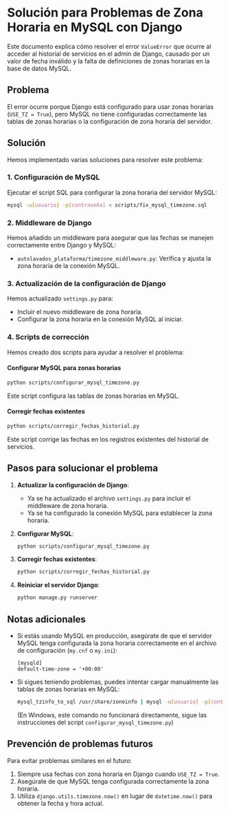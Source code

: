 # Solución para Problemas de Zona Horaria en MySQL con Django

Este documento explica cómo resolver el error `ValueError` que ocurre al acceder al historial de servicios en el admin de Django, causado por un valor de fecha inválido y la falta de definiciones de zonas horarias en la base de datos MySQL.

## Problema

El error ocurre porque Django está configurado para usar zonas horarias (`USE_TZ = True`), pero MySQL no tiene configuradas correctamente las tablas de zonas horarias o la configuración de zona horaria del servidor.

## Solución

Hemos implementado varias soluciones para resolver este problema:

### 1. Configuración de MySQL

Ejecutar el script SQL para configurar la zona horaria del servidor MySQL:

```bash
mysql -u[usuario] -p[contraseña] < scripts/fix_mysql_timezone.sql
```

### 2. Middleware de Django

Hemos añadido un middleware para asegurar que las fechas se manejen correctamente entre Django y MySQL:

- `autolavados_plataforma/timezone_middleware.py`: Verifica y ajusta la zona horaria de la conexión MySQL.

### 3. Actualización de la configuración de Django

Hemos actualizado `settings.py` para:

- Incluir el nuevo middleware de zona horaria.
- Configurar la zona horaria en la conexión MySQL al iniciar.

### 4. Scripts de corrección

Hemos creado dos scripts para ayudar a resolver el problema:

#### Configurar MySQL para zonas horarias

```bash
python scripts/configurar_mysql_timezone.py
```

Este script configura las tablas de zonas horarias en MySQL.

#### Corregir fechas existentes

```bash
python scripts/corregir_fechas_historial.py
```

Este script corrige las fechas en los registros existentes del historial de servicios.

## Pasos para solucionar el problema

1. **Actualizar la configuración de Django**:
   - Ya se ha actualizado el archivo `settings.py` para incluir el middleware de zona horaria.
   - Ya se ha configurado la conexión MySQL para establecer la zona horaria.

2. **Configurar MySQL**:
   ```bash
   python scripts/configurar_mysql_timezone.py
   ```

3. **Corregir fechas existentes**:
   ```bash
   python scripts/corregir_fechas_historial.py
   ```

4. **Reiniciar el servidor Django**:
   ```bash
   python manage.py runserver
   ```

## Notas adicionales

- Si estás usando MySQL en producción, asegúrate de que el servidor MySQL tenga configurada la zona horaria correctamente en el archivo de configuración (`my.cnf` o `my.ini`):
  ```
  [mysqld]
  default-time-zone = '+00:00'
  ```

- Si sigues teniendo problemas, puedes intentar cargar manualmente las tablas de zonas horarias en MySQL:
  ```bash
  mysql_tzinfo_to_sql /usr/share/zoneinfo | mysql -u[usuario] -p[contraseña] mysql
  ```
  (En Windows, este comando no funcionará directamente, sigue las instrucciones del script `configurar_mysql_timezone.py`)

## Prevención de problemas futuros

Para evitar problemas similares en el futuro:

1. Siempre usa fechas con zona horaria en Django cuando `USE_TZ = True`.
2. Asegúrate de que MySQL tenga configurada correctamente la zona horaria.
3. Utiliza `django.utils.timezone.now()` en lugar de `datetime.now()` para obtener la fecha y hora actual.